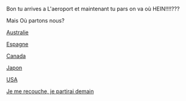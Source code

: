 Bon tu arrives a L'aeroport et maintenant tu pars on va où HEIN!!!!???

Mais Où partons nous?

[Australie](australie.md)

[Espagne](espagne.md)

[Canada](canada.md)

[Japon](japon.md)

[USA](usa.md)

[Je me recouche, je partirai demain](recouche.md)
